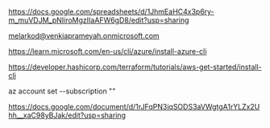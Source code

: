 https://docs.google.com/spreadsheets/d/1JhmEaHC4x3p6ry-m_muVDJM_pNIiroMgzIIaAFW6gD8/edit?usp=sharing


melarkod@venkiaprameyah.onmicrosoft.com

https://learn.microsoft.com/en-us/cli/azure/install-azure-cli

https://developer.hashicorp.com/terraform/tutorials/aws-get-started/install-cli

az account set --subscription ""

https://docs.google.com/document/d/1rJFqPN3iqSODS3aVWgtgA1rYLZx2Uhh__xaC98yBJak/edit?usp=sharing
